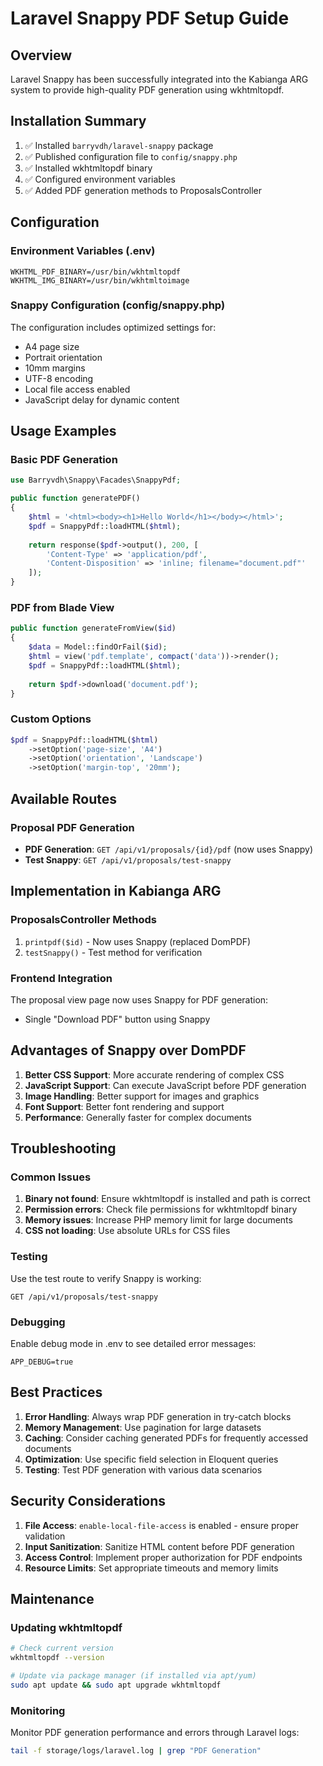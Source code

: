 # Laravel Snappy PDF Setup Guide

## Overview
Laravel Snappy has been successfully integrated into the Kabianga ARG system to provide high-quality PDF generation using wkhtmltopdf.

## Installation Summary
1. ✅ Installed `barryvdh/laravel-snappy` package
2. ✅ Published configuration file to `config/snappy.php`
3. ✅ Installed wkhtmltopdf binary
4. ✅ Configured environment variables
5. ✅ Added PDF generation methods to ProposalsController

## Configuration

### Environment Variables (.env)
```env
WKHTML_PDF_BINARY=/usr/bin/wkhtmltopdf
WKHTML_IMG_BINARY=/usr/bin/wkhtmltoimage
```

### Snappy Configuration (config/snappy.php)
The configuration includes optimized settings for:
- A4 page size
- Portrait orientation
- 10mm margins
- UTF-8 encoding
- Local file access enabled
- JavaScript delay for dynamic content

## Usage Examples

### Basic PDF Generation
```php
use Barryvdh\Snappy\Facades\SnappyPdf;

public function generatePDF()
{
    $html = '<html><body><h1>Hello World</h1></body></html>';
    $pdf = SnappyPdf::loadHTML($html);
    
    return response($pdf->output(), 200, [
        'Content-Type' => 'application/pdf',
        'Content-Disposition' => 'inline; filename="document.pdf"'
    ]);
}
```

### PDF from Blade View
```php
public function generateFromView($id)
{
    $data = Model::findOrFail($id);
    $html = view('pdf.template', compact('data'))->render();
    $pdf = SnappyPdf::loadHTML($html);
    
    return $pdf->download('document.pdf');
}
```

### Custom Options
```php
$pdf = SnappyPdf::loadHTML($html)
    ->setOption('page-size', 'A4')
    ->setOption('orientation', 'Landscape')
    ->setOption('margin-top', '20mm');
```

## Available Routes

### Proposal PDF Generation
- **PDF Generation**: `GET /api/v1/proposals/{id}/pdf` (now uses Snappy)
- **Test Snappy**: `GET /api/v1/proposals/test-snappy`

## Implementation in Kabianga ARG

### ProposalsController Methods
1. `printpdf($id)` - Now uses Snappy (replaced DomPDF)
2. `testSnappy()` - Test method for verification

### Frontend Integration
The proposal view page now uses Snappy for PDF generation:
- Single "Download PDF" button using Snappy

## Advantages of Snappy over DomPDF

1. **Better CSS Support**: More accurate rendering of complex CSS
2. **JavaScript Support**: Can execute JavaScript before PDF generation
3. **Image Handling**: Better support for images and graphics
4. **Font Support**: Better font rendering and support
5. **Performance**: Generally faster for complex documents

## Troubleshooting

### Common Issues
1. **Binary not found**: Ensure wkhtmltopdf is installed and path is correct
2. **Permission errors**: Check file permissions for wkhtmltopdf binary
3. **Memory issues**: Increase PHP memory limit for large documents
4. **CSS not loading**: Use absolute URLs for CSS files

### Testing
Use the test route to verify Snappy is working:
```
GET /api/v1/proposals/test-snappy
```

### Debugging
Enable debug mode in .env to see detailed error messages:
```env
APP_DEBUG=true
```

## Best Practices

1. **Error Handling**: Always wrap PDF generation in try-catch blocks
2. **Memory Management**: Use pagination for large datasets
3. **Caching**: Consider caching generated PDFs for frequently accessed documents
4. **Optimization**: Use specific field selection in Eloquent queries
5. **Testing**: Test PDF generation with various data scenarios

## Security Considerations

1. **File Access**: `enable-local-file-access` is enabled - ensure proper validation
2. **Input Sanitization**: Sanitize HTML content before PDF generation
3. **Access Control**: Implement proper authorization for PDF endpoints
4. **Resource Limits**: Set appropriate timeouts and memory limits

## Maintenance

### Updating wkhtmltopdf
```bash
# Check current version
wkhtmltopdf --version

# Update via package manager (if installed via apt/yum)
sudo apt update && sudo apt upgrade wkhtmltopdf
```

### Monitoring
Monitor PDF generation performance and errors through Laravel logs:
```bash
tail -f storage/logs/laravel.log | grep "PDF Generation"
```
